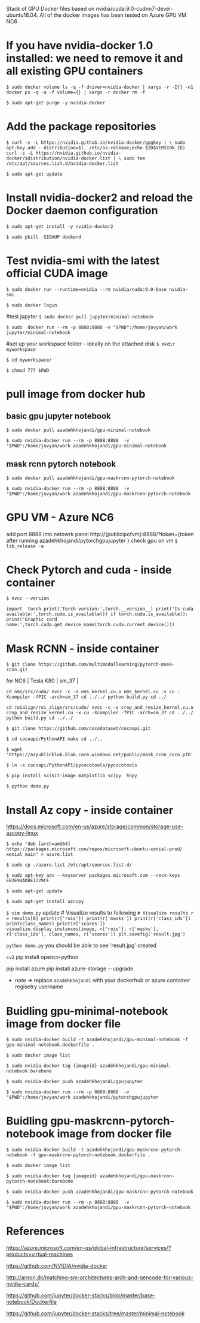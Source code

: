 Stack of GPU Docker files based on nvidia/cuda:9.0-cudnn7-devel-ubuntu16.04. 
All of the docker images has been tested on Azure GPU VM NC6

# If you have nvidia-docker 1.0 installed: we need to remove it and all existing GPU containers
`$ sudo docker volume ls -q -f driver=nvidia-docker | xargs -r -I{} -n1 docker ps -q -a -f volume={} | xargs -r docker rm -f`

`$ sudo apt-get purge -y nvidia-docker`

# Add the package repositories
`$ curl -s -L https://nvidia.github.io/nvidia-docker/gpgkey | \
  sudo apt-key add -
distribution=$(. /etc/os-release;echo $ID$VERSION_ID)
curl -s -L https://nvidia.github.io/nvidia-docker/$distribution/nvidia-docker.list | \
  sudo tee /etc/apt/sources.list.d/nvidia-docker.list`

`$ sudo apt-get update`

# Install nvidia-docker2 and reload the Docker daemon configuration
`$ sudo apt-get install -y nvidia-docker2`

`$ sudo pkill -SIGHUP dockerd`

# Test nvidia-smi with the latest official CUDA image
`$ sudo docker run --runtime=nvidia --rm nvidia/cuda:9.0-base nvidia-smi`

`$ sudo docker login`

#test jupyter 
`$ sudo docker pull jupyter/minimal-notebook`

`$ sudo  docker run --rm -p 8888:8888 -v "$PWD":/home/jovyan/work jupyter/minimal-notebook `


#set up your workspace folder - ideally on the attached disk 
`$ mkdir myworkspace`

`$ cd myworkspace/`

`$ chmod 777 $PWD`

# pull image from docker hub

## basic gpu jupyter notebook 
`$ sudo docker pull azadehkhojandi/gpu-minimal-notebook`

`$ sudo nvidia-docker run --rm -p 8888:8888  -v "$PWD":/home/jovyan/work azadehkhojandi/gpu-minimal-notebook`

## mask rcnn pytorch notebook 

`$ sudo docker pull azadehkhojandi/gpu-maskrcnn-pytorch-notebook`

`$ sudo nvidia-docker run --rm -p 8888:8888  -v "$PWD":/home/jovyan/work azadehkhojandi/gpu-maskrcnn-pytorch-notebook`




# GPU VM - Azure NC6 
add port 8888 into netowrk panel
http://{publicipofvm}:8888/?token={token after running azadehkhojandi/pytorchgpujupyter }
check gpu on vm
`$ lsb_release -a`



# Check Pytorch and cuda - inside container

`$ nvcc --version`

`import  torch
print('Torch version:',torch.__version__)
print('Is cuda available:',torch.cuda.is_available())
if torch.cuda.is_available():
    print('Graphic card name:',torch.cuda.get_device_name(torch.cuda.current_device()))`

# Mask RCNN - inside container
`$ git clone https://github.com/multimodallearning/pytorch-mask-rcnn.git`

for NC6
| Tesla K80 | sm_37 |

`cd nms/src/cuda/
 nvcc -c -o nms_kernel.cu.o nms_kernel.cu -x cu -Xcompiler -fPIC -arch=sm_37
 cd ../../
 python build.py
 cd ../`

 `cd roialign/roi_align/src/cuda/
 nvcc -c -o crop_and_resize_kernel.cu.o crop_and_resize_kernel.cu -x cu -Xcompiler -fPIC -arch=sm_37
 cd ../../
 python build.py
 cd ../../`

`$ git clone https://github.com/cocodataset/cocoapi.git`

`$ cd cocoapi/PythonAPI
make
cd ../..`


`$ wget 'https://azpublicblob.blob.core.windows.net/public/mask_rcnn_coco.pth'`

`$ ln -s cocoapi/PythonAPI/pycocotools/pycocotools`

`$ pip install scikit-image matplotlib scipy  h5py`

`$ python demo.py`

# Install Az copy - inside container
https://docs.microsoft.com/en-us/azure/storage/common/storage-use-azcopy-linux

`$ echo "deb [arch=amd64] https://packages.microsoft.com/repos/microsoft-ubuntu-xenial-prod/ xenial main" > azure.list`

`$ sudo cp ./azure.list /etc/apt/sources.list.d/`

`$ sudo apt-key adv --keyserver packages.microsoft.com --recv-keys EB3E94ADBE1229CF`

`$ sudo apt-get update`

`$ sudo apt-get install azcopy`

`$ vim demo.py`
update # Visualize results to following
`# Visualize results
r = results[0]
print(r['rois'])
print(r['masks'])
print(r['class_ids'])
print(class_names)
print(r['scores'])
visualize.display_instances(image, r['rois'], r['masks'], r['class_ids'],
                            class_names, r['scores'])
plt.savefig('result.jpg')
`

`python demo.py`
you should be able to see 'result.jpg' created 

`cv2`
pip install opencv-python

pip install azure
pip install azure-storage --upgrade




* note => replace `azadehkhojandi` with your dockerhub or azure container regisetry username

# Buidling gpu-minimal-notebook image from docker file 
`$ sudo nvidia-docker build -t azadehkhojandi/gpu-minimal-notebook -f gpu-minimal-notebook.dockerfile .`

`$ sudo docker image list`

`$ sudo nvidia-docker tag {imageid} azadehkhojandi/gpu-minimal-notebook:barebone`

`$ sudo nvidia-docker push azadehkhojandi/gpujupyter`

`$ sudo nvidia-docker run --rm -p 8888:8888  -v "$PWD":/home/jovyan/work azadehkhojandi/pytorchgpujupyter`


# Buidling gpu-maskrcnn-pytorch-notebook image from docker file 
`$ sudo nvidia-docker build -t azadehkhojandi/gpu-maskrcnn-pytorch-notebook -f gpu-maskrcnn-pytorch-notebook.dockerfile .`

`$ sudo docker image list`

`$ sudo nvidia-docker tag {imageid} azadehkhojandi/gpu-maskrcnn-pytorch-notebook:barebone`

`$ sudo nvidia-docker push azadehkhojandi/gpu-maskrcnn-pytorch-notebook`

`$ sudo nvidia-docker run --rm -p 8888:8888  -v "$PWD":/home/jovyan/work azadehkhojandi/gpu-maskrcnn-pytorch-notebook`

# References

https://azure.microsoft.com/en-us/global-infrastructure/services/?products=virtual-machines

https://github.com/NVIDIA/nvidia-docker

http://arnon.dk/matching-sm-architectures-arch-and-gencode-for-various-nvidia-cards/

https://github.com/jupyter/docker-stacks/blob/master/base-notebook/Dockerfile

https://github.com/jupyter/docker-stacks/tree/master/minimal-notebook
